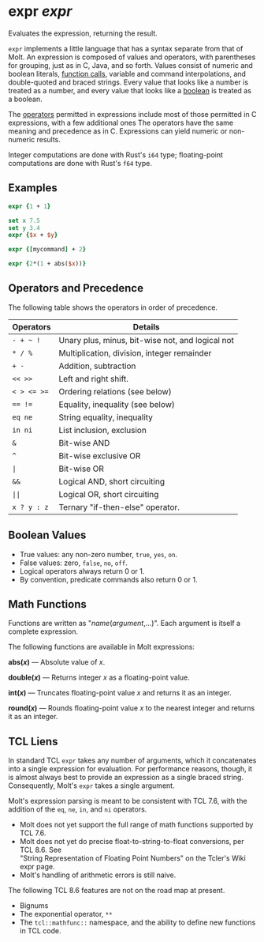 # expr *expr*

Evaluates the expression, returning the result.

`expr` implements a little language that has a syntax separate from that of Molt. An
expression is composed of values and operators, with parentheses for grouping, just
as in C, Java, and so forth.  Values consist of numeric and boolean literals,
[function calls](#math-functions), variable and command interpolations, and double-quoted
and braced strings. Every value that looks like a number is treated as a number, and every
value that looks like a [boolean](#boolean-values) is treated as a boolean.

The [operators](#operators-and-precedence) permitted in expressions include most of those
permitted in C expressions, with a few additional ones  The operators have the same
meaning and precedence as in C.  Expressions can yield numeric or non-numeric results.

Integer computations are done with Rust's `i64` type; floating-point computations are
done with Rust's `f64` type.

## Examples

```tcl
expr {1 + 1}

set x 7.5
set y 3.4
expr {$x + $y}

expr {[mycommand] + 2}

expr {2*(1 + abs($x))}
```

## Operators and Precedence

The following table shows the operators in order of precedence.

| Operators                 | Details                                          |
| ------------------------- | ------------------------------------------------ |
| `- + ~ !`                 | Unary plus, minus, bit-wise not, and logical not |
| `* / %`                   | Multiplication, division, integer remainder      |
| `+ -`                     | Addition, subtraction                            |
| `<< >>`                   | Left and right shift.                            |
| `< > <= >=`               | Ordering relations (see below)                   |
| `== !=`                   | Equality, inequality (see below)                 |
| `eq ne`                   | String equality, inequality                      |
| `in ni`                   | List inclusion, exclusion                        |
| `&`                       | Bit-wise AND                                     |
| `^`                       | Bit-wise exclusive OR                            |
| <code>&#124;</code>       | Bit-wise OR                                      |
| `&&`                      | Logical AND, short circuiting                    |
| <code>&#124;&#124;</code> | Logical OR, short circuiting                     |
| `x ? y : z`               | Ternary "if-then-else" operator.                 |

## Boolean Values

* True values: any non-zero number, `true`, `yes`, `on`.
* False values: zero, `false`, `no`, `off`.
* Logical operators always return 0 or 1.
* By convention, predicate commands also return 0 or 1.

## Math Functions

Functions are written as "*name*(*argument*,...)".  Each argument is itself a complete
expression.

The following functions are available in Molt expressions:

**abs(*x*)** — Absolute value of *x*.

**double(*x*)** — Returns integer *x* as a floating-point value.

**int(*x*)** — Truncates floating-point value *x* and returns it as an integer.

**round(*x*)** — Rounds floating-point value *x* to the nearest integer and returns it as
an integer.

## TCL Liens

In standard TCL `expr` takes any number of arguments, which it concatenates into a
single expression for evaluation.  For performance reasons, though, it is almost always
best to provide an expression as a single braced string.  Consequently, Molt's `expr`
takes a single argument.

Molt's expression parsing is meant to be consistent with TCL 7.6, with the addition of the
`eq`, `ne`, `in`, and `ni` operators.

* Molt does not yet support the full range of math functions supported by TCL 7.6.
* Molt does not yet do precise float-to-string-to-float conversions, per TCL 8.6.  See  
  "String Representation of Floating Point Numbers" on the Tcler's Wiki expr page.
* Molt's handling of arithmetic errors is still naive.

The following TCL 8.6 features are not on the road map at present.

* Bignums
* The exponential operator, `**`
* The `tcl::mathfunc::` namespace, and the ability to define new functions in TCL code.
